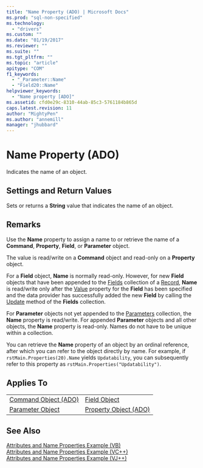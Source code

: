 ```yaml
---
title: "Name Property (ADO) | Microsoft Docs"
ms.prod: "sql-non-specified"
ms.technology:
  - "drivers"
ms.custom: ""
ms.date: "01/19/2017"
ms.reviewer: ""
ms.suite: ""
ms.tgt_pltfrm: ""
ms.topic: "article"
apitype: "COM"
f1_keywords: 
  - "_Parameter::Name"
  - "Field20::Name"
helpviewer_keywords: 
  - "Name property [ADO]"
ms.assetid: cfd0e29c-8310-44ab-85c3-5761184b865d
caps.latest.revision: 11
author: "MightyPen"
ms.author: "annemill"
manager: "jhubbard"
---
```

# Name Property (ADO)
Indicates the name of an object.  
  
## Settings and Return Values  
 Sets or returns a **String** value that indicates the name of an object.  
  
## Remarks  
 Use the **Name** property to assign a name to or retrieve the name of a **Command**, **Property**, **Field**, or **Parameter** object.  
  
 The value is read/write on a **Command** object and read-only on a **Property** object.  
  
 For a **Field** object, **Name** is normally read-only. However, for new **Field** objects that have been appended to the [Fields](../../../ado/reference/ado-api/fields-collection-ado.md) collection of a [Record](../../../ado/reference/ado-api/record-object-ado.md), **Name** is read/write only after the [Value](../../../ado/reference/ado-api/value-property-ado.md) property for the **Field** has been specified and the data provider has successfully added the new **Field** by calling the [Update](../../../ado/reference/ado-api/update-method.md) method of the **Fields** collection.  
  
 For **Parameter** objects not yet appended to the [Parameters](../../../ado/reference/ado-api/parameters-collection-ado.md) collection, the **Name** property is read/write. For appended **Parameter** objects and all other objects, the **Name** property is read-only. Names do not have to be unique within a collection.  
  
 You can retrieve the **Name** property of an object by an ordinal reference, after which you can refer to the object directly by name. For example, if `rstMain.Properties(20).Name` yields `Updatability`, you can subsequently refer to this property as `rstMain.Properties("Updatability")`.  
  
## Applies To  
  
|||  
|-|-|  
|[Command Object (ADO)](../../../ado/reference/ado-api/command-object-ado.md)|[Field Object](../../../ado/reference/ado-api/field-object.md)|  
|[Parameter Object](../../../ado/reference/ado-api/parameter-object.md)|[Property Object (ADO)](../../../ado/reference/ado-api/property-object-ado.md)|  
  
## See Also  
 [Attributes and Name Properties Example (VB)](../../../ado/reference/ado-api/attributes-and-name-properties-example-vb.md)   
 [Attributes and Name Properties Example (VC++)](../../../ado/reference/ado-api/attributes-and-name-properties-example-vc.md)   
 [Attributes and Name Properties Example (VJ++)](../../../ado/reference/ado-api/attributes-and-name-properties-example-vj.md)